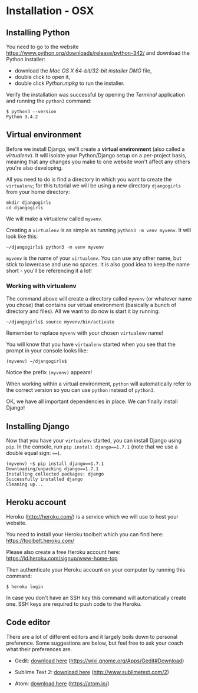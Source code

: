 # Installation - OSX

## Installing Python

You need to go to the website https://www.python.org/downloads/release/python-342/ and download the Python installer:

* download the *Mac OS X 64-bit/32-bit installer* *DMG* file,
* double click to open it,
* double click *Python.mpkg* to run the installer.

Verify the installation was successful by opening the *Terminal* application and running the `python3` command:

    $ python3 --version
    Python 3.4.2

## Virtual environment

Before we install Django, we'll create a **virtual environment** (also called a *virtualenv*). It will isolate your Python/Django setup on a per-project basis, meaning that any changes you make to one website won't affect any others you're also developing.

All you need to do is find a directory in which you want to create the `virtualenv`; for this tutorial we will be using a new directory `djangogirls` from your home directory:

    mkdir djangogirls
    cd djangogirls

We will make a virtualenv called `myvenv`. 

Creating a `virtualenv` is as simple as running `python3 -m venv myvenv`.
It will look like this:

    ~/djangogirls$ python3 -m venv myvenv

`myvenv` is the name of your `virtualenv`. You can use any other name, but stick to lowercase and use no spaces. It is also good idea to keep the name short - you'll be referencing it a lot!

### Working with virtualenv

The command above will create a directory called `myvenv` (or whatever name you chose) that contains our virtual environment (basically a bunch of directory and files). All we want to do now is start it by running:

    ~/djangogirls$ source myvenv/bin/activate

Remember to replace `myvenv` with your chosen `virtualenv` name!

You will know that you have `virtualenv` started when you see that the prompt in your console looks like:

    (myvenv) ~/djangogirls$

Notice the prefix `(myvenv)` appears!

When working within a virtual environment, `python` will automatically refer to the correct version so you can use `python` instead of `python3`.

OK, we have all important dependencies in place. We can finally install Django!

## Installing Django

Now that you have your `virtualenv` started, you can install Django using `pip`. In the console, run `pip install django==1.7.1` (note that we use a double equal sign: `==`).

    (myvenv) ~$ pip install django==1.7.1
    Downloading/unpacking django==1.7.1
    Installing collected packages: django
    Successfully installed django
    Cleaning up...

## Heroku account

Heroku (http://heroku.com/) is a service which we will use to host your website. 

You need to install your Heroku toolbelt which you can find here: https://toolbelt.heroku.com/

Please also create a free Heroku account here: https://id.heroku.com/signup/www-home-top

Then authenticate your Heroku account on your computer by running this command:

    $ heroku login

In case you don't have an SSH key this command will automatically create one. SSH keys are required to push code to the Heroku.

## Code editor

There are a lot of different editors and it largely boils down to personal preference. Some suggestions are below, but feel free to ask your coach what their preferences are.

* Gedit: [download here](https://wiki.gnome.org/Apps/Gedit#Download) (https://wiki.gnome.org/Apps/Gedit#Download)

* Sublime Text 2: [download here](http://www.sublimetext.com/2) (http://www.sublimetext.com/2)

* Atom: [download here](https://atom.io/) (https://atom.io/)